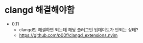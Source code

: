 # clangd 해결해야함
- 0.11
  - clangd만 해결하면 되는데 해당 플러그인 업데이트가 안되는 상태?
  - https://github.com/p00f/clangd_extensions.nvim
